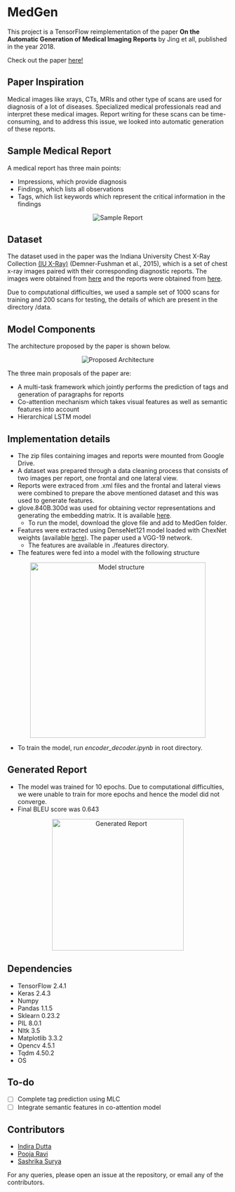 # MedGen

This project is a TensorFlow reimplementation of the paper __On the Automatic Generation of Medical Imaging Reports__ by Jing et all, published in the year 2018.

Check out the paper [here!](https://arxiv.org/abs/1711.08195)

## Paper Inspiration
Medical images like xrays, CTs, MRIs and other type of scans are used for diagnosis of a lot of diseases. Specialized medical professionals read and interpret these medical images. Report writing for these scans can be time-consuming, and to address this issue, we looked into automatic generation of these reports. 

## Sample Medical Report
A medical report has three main points:
- Impressions, which provide diagnosis
- Findings, which lists all observations
- Tags, which list keywords which represent the critical information in the findings

<p align="center">
<img src="https://github.com/01pooja10/Medical-Report-Generator/blob/main/misc/sample_report.png" alt="Sample Report">

## Dataset
The dataset used in the paper was the Indiana University Chest X-Ray Collection [(IU X-Ray)](https://www.kaggle.com/raddar/chest-xrays-indiana-university) (Demner-Fushman et al., 2015), which is a set of chest x-ray images paired with their corresponding diagnostic reports.
The images were obtained from [here](https://academictorrents.com/details/5a3a439df24931f410fac269b87b050203d9467d) and the reports were obtained from [here](https://academictorrents.com/details/66450ba52ba3f83fbf82ef9c91f2bde0e845aba9).

Due to computational difficulties, we used a sample set of 1000 scans for training and 200 scans for testing, the details of which are present in the directory /data.

## Model Components
The architecture proposed by the paper is shown below. 

<p align="center">
<img src="https://github.com/01pooja10/Medical-Report-Generator/blob/main/misc/model_structure.png" alt="Proposed Architecture">


The three main proposals of the paper are:
- A multi-task framework which jointly performs the prediction of tags and generation of paragraphs for reports
- Co-attention mechanism which takes visual features as well as semantic features into account
- Hierarchical LSTM model

## Implementation details
 - The zip files containing images and reports were mounted from Google Drive.
 - A dataset was prepared through a data cleaning process that consists of two images per report, one frontal and one lateral view.
 - Reports were extraced from .xml files and the frontal and lateral views were combined to prepare the above mentioned dataset and this was used to generate features.
 - glove.840B.300d was used for obtaining vector representations and generating the embedding matrix. It is available [here](https://nlp.stanford.edu/projects/glove/).
   - To run the model, download the glove file and add to MedGen folder.
 - Features were extracted using DenseNet121 model loaded with ChexNet weights (available [here](https://www.kaggle.com/theewok/chexnet-keras-weights)). The paper used a VGG-19 network.
   - The features are available in ./features directory. 
 - The features were fed into a model with the following structure
<p align="center">
<img src="https://github.com/01pooja10/Medical-Report-Generator/blob/main/misc/attn_mod.jpg" height="400" alt="Model structure">
 
 - To train the model, run *encoder_decoder.ipynb* in root directory.
 
 ## Generated Report
- The model was trained for 10 epochs. Due to computational difficulties, we were unable to train for more epochs and hence the model did not converge. 
- Final BLEU score was 0.643
 <p align="center">
<img src="https://github.com/01pooja10/Medical-Report-Generator/blob/main/misc/generated_report.png" height="300" alt="Generated Report">

## Dependencies
- TensorFlow 2.4.1
- Keras 2.4.3
- Numpy
- Pandas 1.1.5
- Sklearn 0.23.2
- PIL 8.0.1
- Nltk 3.5
- Matplotlib 3.3.2
- Opencv 4.5.1
- Tqdm 4.50.2
- OS

## To-do
- [ ] Complete tag prediction using MLC
- [ ] Integrate semantic features in co-attention model

## Contributors 
- [Indira Dutta](https://github.com/indiradutta)
- [Pooja Ravi](https://github.com/01pooja10)
- [Sashrika Surya](https://github.com/sashrika15)

For any queries, please open an issue at the repository, or email any of the contributors.

